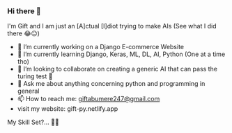 ### Hi there 👋
I'm Gift and I am just an [A]ctual [I]diot trying to make AIs (See what I did there 😂😐)

- 🔭 I’m currently working on a Django E-commerce Website
- 🌱 I’m currently learning Django, Keras, ML, DL, AI, Python (One at a time tho)
- 👯 I’m looking to collaborate on creating a generic AI that can pass the turing test 👀
- 💬 Ask me about anything concerning python and programming in general 
- 📫 How to reach me: giftabumere247@gmail.com
- visit my website: gift-py.netlify.app

My Skill Set?...  🤔🤔


